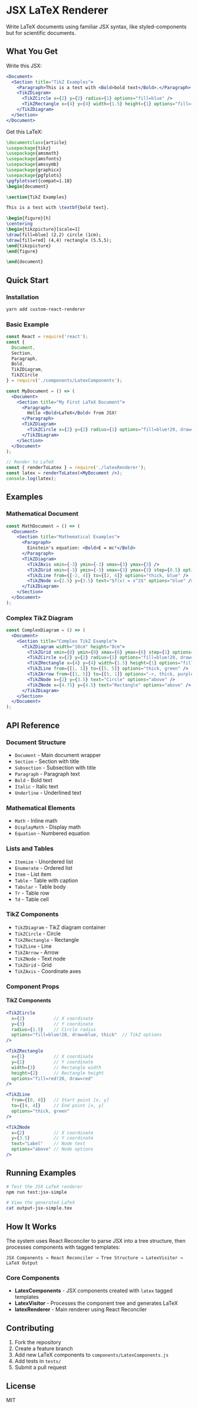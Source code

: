# JSX LaTeX Renderer

Write LaTeX documents using familiar JSX syntax, like styled-components but for scientific documents.

## What You Get

Write this JSX:
```jsx
<Document>
  <Section title="TikZ Examples">
    <Paragraph>This is a test with <Bold>bold text</Bold>.</Paragraph>
    <TikZDiagram>
      <TikZCircle x={2} y={2} radius={1} options="fill=blue" />
      <TikZRectangle x={4} y={4} width={1.5} height={1} options="fill=red" />
    </TikZDiagram>
  </Section>
</Document>
```

Get this LaTeX:
```latex
\documentclass{article}
\usepackage{tikz}
\usepackage{amsmath}
\usepackage{amsfonts}
\usepackage{amssymb}
\usepackage{graphicx}
\usepackage{pgfplots}
\pgfplotsset{compat=1.18}
\begin{document}

\section{TikZ Examples}

This is a test with \textbf{bold text}.

\begin{figure}[h]
\centering
\begin{tikzpicture}[scale=1]
\draw[fill=blue] (2,2) circle (1cm);
\draw[fill=red] (4,4) rectangle (5.5,5);
\end{tikzpicture}
\end{figure}

\end{document}
```

## Quick Start

### Installation
```bash
yarn add custom-react-renderer
```

### Basic Example
```jsx
const React = require('react');
const {
  Document,
  Section,
  Paragraph,
  Bold,
  TikZDiagram,
  TikZCircle
} = require('./components/LatexComponents');

const MyDocument = () => (
  <Document>
    <Section title="My First LaTeX Document">
      <Paragraph>
        Hello <Bold>LaTeX</Bold> from JSX!
      </Paragraph>
      <TikZDiagram>
        <TikZCircle x={2} y={2} radius={1} options="fill=blue!20, draw=blue" />
      </TikZDiagram>
    </Section>
  </Document>
);

// Render to LaTeX
const { renderToLatex } = require('./latexRenderer');
const latex = renderToLatex(<MyDocument />);
console.log(latex);
```

## Examples

### Mathematical Document
```jsx
const MathDocument = () => (
  <Document>
    <Section title="Mathematical Examples">
      <Paragraph>
        Einstein's equation: <Bold>E = mc²</Bold>
      </Paragraph>
      <TikZDiagram>
        <TikZAxis xmin={-3} ymin={-3} xmax={3} ymax={3} />
        <TikZGrid xmin={-3} ymin={-3} xmax={3} ymax={3} step={0.5} options="gray!20" />
        <TikZLine from={[-2, 4]} to={[2, 4]} options="thick, blue" />
        <TikZNode x={2.5} y={3.5} text="$f(x) = x^2$" options="blue" />
      </TikZDiagram>
    </Section>
  </Document>
);
```

### Complex TikZ Diagram
```jsx
const ComplexDiagram = () => (
  <Document>
    <Section title="Complex TikZ Example">
      <TikZDiagram width="10cm" height="8cm">
        <TikZGrid xmin={0} ymin={0} xmax={6} ymax={6} step={1} options="gray!30" />
        <TikZCircle x={2} y={2} radius={1} options="fill=blue!20, draw=blue" />
        <TikZRectangle x={4} y={4} width={1.5} height={1} options="fill=red!20, draw=red" />
        <TikZLine from={[1, 1]} to={[5, 5]} options="thick, green" />
        <TikZArrow from={[1, 5]} to={[5, 1]} options="->, thick, purple" />
        <TikZNode x={2} y={3.5} text="Circle" options="above" />
        <TikZNode x={4.75} y={4.5} text="Rectangle" options="above" />
      </TikZDiagram>
    </Section>
  </Document>
);
```

## API Reference

### Document Structure
- `Document` - Main document wrapper
- `Section` - Section with title
- `Subsection` - Subsection with title  
- `Paragraph` - Paragraph text
- `Bold` - Bold text
- `Italic` - Italic text
- `Underline` - Underlined text

### Mathematical Elements
- `Math` - Inline math
- `DisplayMath` - Display math
- `Equation` - Numbered equation

### Lists and Tables
- `Itemize` - Unordered list
- `Enumerate` - Ordered list
- `Item` - List item
- `Table` - Table with caption
- `Tabular` - Table body
- `Tr` - Table row
- `Td` - Table cell

### TikZ Components
- `TikZDiagram` - TikZ diagram container
- `TikZCircle` - Circle
- `TikZRectangle` - Rectangle
- `TikZLine` - Line
- `TikZArrow` - Arrow
- `TikZNode` - Text node
- `TikZGrid` - Grid
- `TikZAxis` - Coordinate axes

### Component Props

#### TikZ Components
```jsx
<TikZCircle 
  x={2}           // X coordinate
  y={3}           // Y coordinate
  radius={1.5}    // Circle radius
  options="fill=blue!20, draw=blue, thick"  // TikZ options
/>

<TikZRectangle 
  x={1}           // X coordinate
  y={1}           // Y coordinate
  width={3}       // Rectangle width
  height={2}      // Rectangle height
  options="fill=red!20, draw=red"
/>

<TikZLine 
  from={[0, 0]}   // Start point [x, y]
  to={[4, 4]}     // End point [x, y]
  options="thick, green"
/>

<TikZNode 
  x={2}           // X coordinate
  y={3.5}         // Y coordinate
  text="Label"    // Node text
  options="above" // Node options
/>
```

## Running Examples

```bash
# Test the JSX LaTeX renderer
npm run test:jsx-simple

# View the generated LaTeX
cat output-jsx-simple.tex
```

## How It Works

The system uses React Reconciler to parse JSX into a tree structure, then processes components with tagged templates:

```
JSX Components → React Reconciler → Tree Structure → LatexVisitor → LaTeX Output
```

### Core Components
- **LatexComponents** - JSX components created with `latex` tagged templates
- **LatexVisitor** - Processes the component tree and generates LaTeX
- **latexRenderer** - Main renderer using React Reconciler

## Contributing

1. Fork the repository
2. Create a feature branch
3. Add new LaTeX components to `components/LatexComponents.js`
4. Add tests in `tests/`
5. Submit a pull request

## License

MIT 